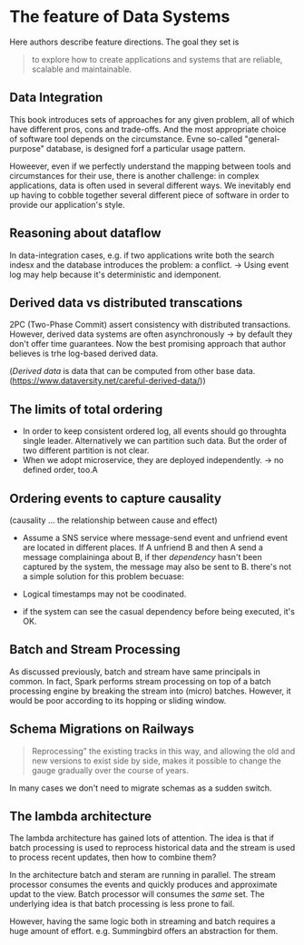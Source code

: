 The feature of Data Systems
==========

Here authors describe feature directions.
The goal they set is

> to explore how to create applications and systems that are reliable, scalable and maintainable.


## Data Integration
This book introduces sets of approaches for any given problem, all of which have different pros, cons and trade-offs. And the most appropriate choice of software tool depends on the circumstance. Evne so-called "general-purpose" database, is designed forf a particular usage pattern.

Howeever, even if we perfectly understand the mapping between tools and circumstances for their use, there is another challenge: in complex applications, data is often used in several different ways. We inevitably end up having to cobble together several different piece of software in order to provide our application's style.


## Reasoning about dataflow
In data-integration cases, e.g. if two applications write both the search indesx and the database introduces the problem: a conflict. -> Using event log may help because it's deterministic and idemponent.


## Derived data vs distributed transcations
2PC (Two-Phase Commit) assert consistency with distributed transactions. However, derived data systems are often asynchronously -> by default they don't offer time guarantees. Now the best promising approach that author believes is trhe log-based derived data.

(*Derived data* is data that can be computed from other base data. (https://www.dataversity.net/careful-derived-data/))


## The limits of total ordering

- In order to keep consistent ordered log, all events should go throughta single leader. Alternatively we can partition such data. But the order of two different partition is not clear.
- When we adopt microservice, they are deployed independently. -> no defined order, too.A


## Ordering events to capture causality
(causality ... the relationship between cause and effect)
- Assume a SNS service where message-send event and unfriend event are located in different places. If A unfriend B and then A send a message complaininga about B, if ther *dependency* hasn't been captured by the system, the message may also be sent to B. there's not a simple solution for this problem becuase:

- Logical timestamps may not be coodinated.
- if the system can see the casual dependency before being executed, it's OK.


## Batch and Stream Processing
As discussed previously, batch and stream have same principals in common. In fact, Spark performs stream processing on top of a batch processing engine by breaking the stream into (micro) batches. However, it would be poor according to its hopping or sliding window.


## Schema Migrations on Railways

> Reprocessing” the existing tracks in this way, and allowing the old
> and new versions to exist side by side, makes it possible to change the
> gauge gradually over the course of years.

In many cases we don't need to migrate schemas as a sudden switch.


## The lambda architecture
The lambda architecture has gained lots of attention. The idea is that if batch processing is used to reprocess historical data and the stream is used to process recent updates, then how to combine them?

In the architecture batch and steram are running in parallel. The stream processor consumes the events and quickly produces and approximate updat to the view. Batch processor will consumes the *same* set. The underlying idea is that batch processing is less prone to fail.

However, having the same logic both in streaming and batch requires a huge amount of effort. e.g. Summingbird offers an abstraction for them.
